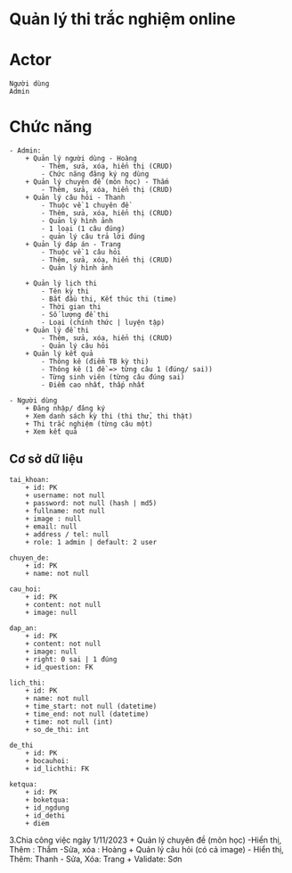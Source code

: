 # Quản lý thi trắc nghiệm online
# Actor
    Người dùng
    Admin
# Chức năng
    - Admin:
        + Quản lý người dùng - Hoàng
            - Thêm, sửa, xóa, hiển thị (CRUD)
            - Chức năng đăng ký ng dùng
        + Quản lý chuyên đề (môn học) - Thắm
            - Thêm, sửa, xóa, hiển thị (CRUD)
        + Quản lý câu hỏi - Thanh
            - Thuộc về 1 chuyên đề
            - Thêm, sửa, xóa, hiển thị (CRUD)
            - Quản lý hình ảnh
            - 1 loại (1 câu đúng)
            - quản lý câu trả lời đúng
        + Quản lý đáp án - Trang
            - Thuộc về 1 câu hỏi
            - Thêm, sửa, xóa, hiển thị (CRUD)
            - Quản lý hình ảnh

        + Quản lý lịch thi
            - Tên kỳ thi
            - Bắt đầu thi, Kết thúc thi (time)
            - Thời gian thi
            - Số lượng đề thi
            - Loại (chính thức | luyện tập)
        + Quản lý đề thi
            - Thêm, sửa, xóa, hiển thị (CRUD)
            - Quản lý câu hỏi
        + Quản lý kết quả
            - Thông kê (điểm TB kỳ thi)
            - Thông kê (1 đề => từng câu 1 (đúng/ sai))
            - Từng sinh viên (từng câu đúng sai)
            - Điểm cao nhất, thấp nhất

    - Người dùng
        + Đăng nhập/ đăng ký
        + Xem danh sách kỳ thi (thi thử, thi thật)
        + Thi trắc nghiệm (từng câu một)
        + Xem kết quả


## Cơ sở dữ liệu
    tai_khoan:
        + id: PK
        + username: not null
        + password: not null (hash | md5)
        + fullname: not null
        + image : null
        + email: null
        + address / tel: null
        + role: 1 admin | default: 2 user
    
    chuyen_de:
        + id: PK
        + name: not null
    
    cau_hoi:
        + id: PK
        + content: not null
        + image: null

    dap_an:
        + id: PK
        + content: not null
        + image: null
        + right: 0 sai | 1 đúng
        + id_question: FK

    lich_thi:
        + id: PK
        + name: not null
        + time_start: not null (datetime)
        + time_end: not null (datetime)
        + time: not null (int)
        + so_de_thi: int
    
    de_thi
        + id: PK
        + bocauhoi:
        + id_lichthi: FK
    
    ketqua:
        + id: PK
        + boketqua:
        + id_ngdung
        + id_dethi
        + diem

3.Chia công việc ngày 1/11/2023
         + Quản lý chuyên đề (môn học)
            -Hiển thị, Thêm : Thắm
            -Sửa, xóa : Hoàng
        + Quản lý câu hỏi (có cả image)
            - Hiển thị, Thêm: Thanh
            - Sửa, Xóa: Trang
         + Validate: Sơn
